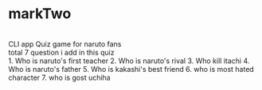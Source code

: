 # markTwo
</br>
CLI app Quiz game for naruto fans
</br>
total 7 question i add in this quiz 
</br>
1. Who is naruto's first teacher
2. Who is naruto's rival
3. Who kill itachi
4. Who is naruto's father
5. Who is kakashi's best friend
6. who is most hated character
7. who is gost uchiha
